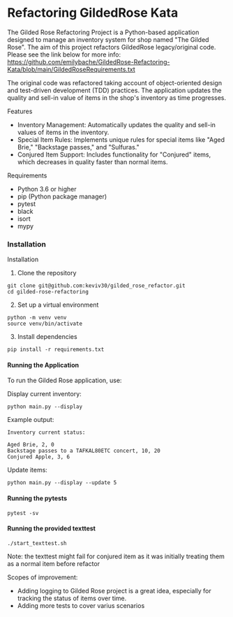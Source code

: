 # Refactoring GildedRose Kata

The Gilded Rose Refactoring Project is a Python-based application designed to 
manage an inventory system for shop named "The Gilded Rose". 
The aim of this project refactors GildedRose legacy/original code.
Please see the link below for more info:
https://github.com/emilybache/GildedRose-Refactoring-Kata/blob/main/GildedRoseRequirements.txt

The original code was refactored taking account of object-oriented design and 
test-driven development (TDD) practices. 
The application updates the quality and sell-in value of items in the shop's 
inventory as time progresses.

Features

- Inventory Management: Automatically updates the quality and sell-in values of items in the inventory.
- Special Item Rules: Implements unique rules for special items like "Aged Brie," "Backstage passes," and "Sulfuras."
- Conjured Item Support: Includes functionality for "Conjured" items, which decreases in quality faster than normal items.

Requirements

- Python 3.6 or higher
- pip (Python package manager)
- pytest
- black
- isort
- mypy

### Installation

Installation

1) Clone the repository

```commandline
git clone git@github.com:keviv30/gilded_rose_refactor.git
cd gilded-rose-refactoring
```

2) Set up a virtual environment

```commandline
python -m venv venv
source venv/bin/activate
```

3) Install dependencies

```commandline
pip install -r requirements.txt
```

#### Running the Application

To run the Gilded Rose application, use:

Display current inventory:

```commandline
python main.py --display
```

Example output:

```
Inventory current status:

Aged Brie, 2, 0
Backstage passes to a TAFKAL80ETC concert, 10, 20
Conjured Apple, 3, 6
```

Update items:

```commandline
python main.py --display --update 5
```

#### Running the pytests

```commandline
pytest -sv
```

#### Running the provided texttest

```commandline
./start_texttest.sh
```

Note: the texttest might fail for conjured item as it was initially treating them
as a normal item before refactor

Scopes of improvement:

- Adding logging to Gilded Rose project is a great idea, especially for tracking the status of items over time.
- Adding more tests to cover varius scenarios